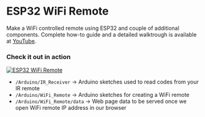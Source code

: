 # ESP32 WiFi Remote


Make a WiFi controlled remote using ESP32 and couple of additional components.
Complete how-to guide and a detailed walktrough is available at [YouTube](https://youtu.be/XKWTu5t2lUA "YouTube").

### Check it out in action


[![ESP32 WiFi Remote](docs/Screenshot01.png "ESP32 WiFi Remote")](https://youtu.be/XKWTu5t2lUA "ESP32 WiFi Remote")




- `/Arduino/IR_Receiver` -> Arduino sketches used to read codes from your IR remote
- `/Arduino/WiFi_Remote` -> Arduino sketches for creating a WiFi remote
- `/Arduino/WiFi_Remote/data` -> Web page data to be served once we open WiFi remote IP address in our browser

